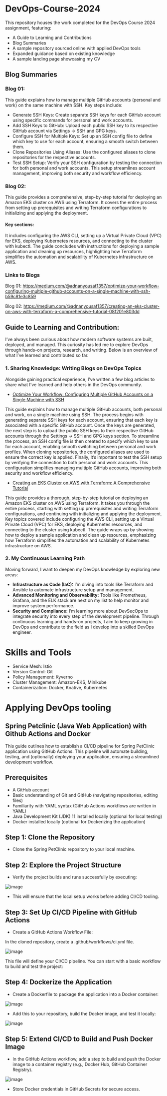 # DevOps-Course-2024

This repository houses the work completed for the DevOps Course 2024 assignment, featuring:
- A Guide to Learning and Contributions
- Blog Summaries
- A sample repository sourced online with applied DevOps tools
- Expanded guidance based on existing knowledge
- A sample landing page showcasing my CV


## Blog Summaries
### Blog 01:

This guide explains how to manage multiple GitHub accounts (personal and work) on the same machine with SSH. Key steps include:

- Generate SSH Keys: Create separate SSH keys for each GitHub account using specific commands for personal and work accounts.
- Add SSH Keys to GitHub: Upload each public SSH key to its respective GitHub account via Settings → SSH and GPG keys.
- Configure SSH for Multiple Keys: Set up an SSH config file to define which key to use for each account, ensuring a smooth switch between them.
- Clone Repositories Using Aliases: Use the configured aliases to clone repositories for the respective accounts.
- Test SSH Setup: Verify your SSH configuration by testing the connection for both personal and work accounts.
This setup streamlines account management, improving both security and workflow efficiency.


### Blog 02:
This guide provides a comprehensive, step-by-step tutorial for deploying an Amazon EKS cluster on AWS using Terraform. It covers the entire process from setting up prerequisites and writing Terraform configurations to initializing and applying the deployment.

#### Key sections:

It includes configuring the AWS CLI, setting up a Virtual Private Cloud (VPC) for EKS, deploying Kubernetes resources, and connecting to the cluster with kubectl. The guide concludes with instructions for deploying a sample application and cleaning up resources, highlighting how Terraform simplifies the automation and scalability of Kubernetes infrastructure on AWS.

### Links to Blogs
Blog 01: https://medium.com/@adnanyousaf1357/optimize-your-workflow-configuring-multiple-github-accounts-on-a-single-machine-with-ssh-b59c81e3c859

Blog 02: https://medium.com/@adnanyousaf1357/creating-an-eks-cluster-on-aws-with-terraform-a-comprehensive-tutorial-08f201e803dd

## Guide to Learning and Contribution:

I’ve always been curious about how modern software systems are built, deployed, and managed. This curiosity has led me to explore DevOps through hands-on projects, research, and writing. Below is an overview of what I’ve learned and contributed so far.

### 1. Sharing Knowledge: Writing Blogs on DevOps Topics
Alongside gaining practical experience, I’ve written a few blog articles to share what I’ve learned and help others in the DevOps community.

- [Optimize Your Workflow: Configuring Multiple GitHub Accounts on a Single Machine with SSH](https://medium.com/@adnanyousaf1357/optimize-your-workflow-configuring-multiple-github-accounts-on-a-single-machine-with-ssh-b59c81e3c859 "Optimize Your Workflow: Configuring Multiple GitHub Accounts on a Single Machine with SSH")

This guide explains how to manage multiple GitHub accounts, both personal and work, on a single machine using SSH. The process begins with generating separate SSH keys for each account, ensuring that each key is associated with a specific GitHub account. Once the keys are generated, the next step is to upload the public SSH keys to their respective GitHub accounts through the Settings → SSH and GPG keys section. To streamline the process, an SSH config file is then created to specify which key to use for each account, enabling smooth switching between personal and work profiles. When cloning repositories, the configured aliases are used to ensure the correct key is applied. Finally, it’s important to test the SSH setup by verifying the connection to both personal and work accounts. This configuration simplifies managing multiple GitHub accounts, improving both security and workflow efficiency.

- [Creating an EKS Cluster on AWS with Terraform: A Comprehensive Tutorial](https://medium.com/@adnanyousaf1357/creating-an-eks-cluster-on-aws-with-terraform-a-comprehensive-tutorial-08f201e803dd "Creating an EKS Cluster on AWS with Terraform: A Comprehensive Tutorial")

This guide provides a thorough, step-by-step tutorial on deploying an Amazon EKS cluster on AWS using Terraform. It takes you through the entire process, starting with setting up prerequisites and writing Terraform configurations, and continuing with initializing and applying the deployment. Key topics covered include configuring the AWS CLI, setting up a Virtual Private Cloud (VPC) for EKS, deploying Kubernetes resources, and connecting to the cluster using kubectl. The guide wraps up by showing how to deploy a sample application and clean up resources, emphasizing how Terraform simplifies the automation and scalability of Kubernetes infrastructure on AWS.

### 2. My Continuous Learning Path
Moving forward, I want to deepen my DevOps knowledge by exploring new areas:

 - **Infrastructure as Code (IaC):** I’m diving into tools like Terraform and Ansible to automate infrastructure setup and management.
 - **Advanced Monitoring and Observability:** Tools like Prometheus, Grafana, and the ELK stack are next on my list to help monitor and improve system performance.
 - **Security and Compliance:** I’m learning more about DevSecOps to integrate security into every step of the development pipeline.
Through continuous learning and hands-on projects, I aim to keep growing in DevOps and contribute to the field as I develop into a skilled DevOps engineer.

# Skills and Tools

- Service Mesh: Istio
- Version Control: Git
- Policy Management: Kyverno
- Cluster Management: Amazon-EKS, Minikube
- Containerization: Docker, Knative, Kubernetes



# Applying DevOps tooling

## Spring Petclinic (Java Web Application) with Github Actions and Docker

This guide outlines how to establish a CI/CD pipeline for Spring PetClinic application using GitHub Actions. This pipeline will automate building, testing, and (optionally) deploying your application, ensuring a streamlined development workflow.

## Prerequisites

- A GitHub account
- Basic understanding of Git and GitHub (navigating repositories, editing files)
- Familiarity with YAML syntax (GitHub Actions workflows are written in YAML)
- Java Development Kit (JDK) 11 installed locally (optional for local testing)
- Docker installed locally (optional for Dockerizing the application)

## Step 1: Clone the Repository
- Clone the Spring PetClinic repository to your local machine.

## Step 2: Explore the Project Structure
- Verify the project builds and runs successfully by executing:

![image](https://github.com/user-attachments/assets/7f665eaa-3dc6-481d-8c87-fbf43d2bffd0)

- This will ensure that the local setup works before adding CI/CD tooling.

## Step 3: Set Up CI/CD Pipeline with GitHub Actions
- Create a GitHub Actions Workflow File:

In the cloned repository, create a .github/workflows/ci.yml file.

![image](https://github.com/user-attachments/assets/4cf06f35-ff08-407f-8e25-2dbc243e39f0)

This file will define your CI/CD pipeline. You can start with a basic workflow to build and test the project:

## Step 4: Dockerize the Application
- Create a Dockerfile to package the application into a Docker container:

![image](https://github.com/user-attachments/assets/732017d1-3e72-4655-9b12-6f201d214573)


- Add this to your repository, build the Docker image, and test it locally:

![image](https://github.com/user-attachments/assets/81fa9ce6-7835-4b0b-a075-dbca4aa3912c)

## Step 5: Extend CI/CD to Build and Push Docker Image
- In the GitHub Actions workflow, add a step to build and push the Docker image to a container registry (e.g., Docker Hub, GitHub Container Registry).

![image](https://github.com/user-attachments/assets/0459bfa2-f2c7-4df0-96d0-fb2f3cd77dba)

- Store Docker credentials in GitHub Secrets for secure access.
